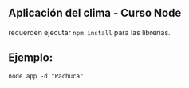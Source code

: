 ## Aplicación del clima - Curso Node

recuerden ejecutar ```npm install``` para las librerias.

## Ejemplo:

```
node app -d "Pachuca"
```